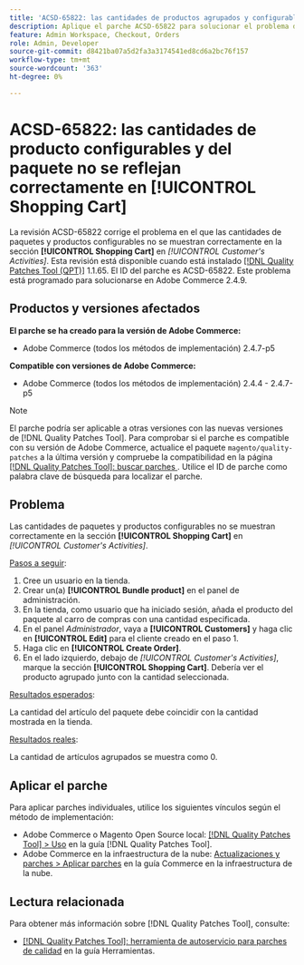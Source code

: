 ```yaml
---
title: 'ACSD-65822: las cantidades de productos agrupados y configurables no se reflejan correctamente en el carro de compras'
description: Aplique el parche ACSD-65822 para solucionar el problema de Adobe Commerce, donde la cantidad aparecía como 0 en la sección del carro de compras del cliente en el panel de administración al añadir productos agrupados.
feature: Admin Workspace, Checkout, Orders
role: Admin, Developer
source-git-commit: d8421ba07a5d2fa3a3174541ed8cd6a2bc76f157
workflow-type: tm+mt
source-wordcount: '363'
ht-degree: 0%

---
```



# ACSD-65822: las cantidades de producto configurables y del paquete no se reflejan correctamente en [!UICONTROL Shopping Cart]

La revisión ACSD-65822 corrige el problema en el que las cantidades de paquetes y productos configurables no se muestran correctamente en la sección **[!UICONTROL Shopping Cart]** en *[!UICONTROL Customer's Activities]*. Esta revisión está disponible cuando está instalado [[!DNL Quality Patches Tool (QPT)]](/help/tools/quality-patches-tool/quality-patches-tool-to-self-serve-quality-patches.md) 1.1.65. El ID del parche es ACSD-65822. Este problema está programado para solucionarse en Adobe Commerce 2.4.9.

## Productos y versiones afectados

**El parche se ha creado para la versión de Adobe Commerce:**

* Adobe Commerce (todos los métodos de implementación) 2.4.7-p5

**Compatible con versiones de Adobe Commerce:**

* Adobe Commerce (todos los métodos de implementación) 2.4.4 - 2.4.7-p5

>[!NOTE]
>
>El parche podría ser aplicable a otras versiones con las nuevas versiones de [!DNL Quality Patches Tool]. Para comprobar si el parche es compatible con su versión de Adobe Commerce, actualice el paquete `magento/quality-patches` a la última versión y compruebe la compatibilidad en la página [[!DNL Quality Patches Tool]: buscar parches ](https://experienceleague.adobe.com/tools/commerce-quality-patches/index.html). Utilice el ID de parche como palabra clave de búsqueda para localizar el parche.

## Problema

Las cantidades de paquetes y productos configurables no se muestran correctamente en la sección **[!UICONTROL Shopping Cart]** en *[!UICONTROL Customer's Activities]*.

<u>Pasos a seguir</u>:

1. Cree un usuario en la tienda.
2. Crear un(a) **[!UICONTROL Bundle product]** en el panel de administración.
3. En la tienda, como usuario que ha iniciado sesión, añada el producto del paquete al carro de compras con una cantidad especificada.
4. En el panel *Administrador*, vaya a **[!UICONTROL Customers]** y haga clic en **[!UICONTROL Edit]** para el cliente creado en el paso 1.
5. Haga clic en **[!UICONTROL Create Order]**.
6. En el lado izquierdo, debajo de *[!UICONTROL Customer's Activities]*, marque la sección **[!UICONTROL Shopping Cart]**. Debería ver el producto agrupado junto con la cantidad seleccionada.

<u>Resultados esperados</u>:

La cantidad del artículo del paquete debe coincidir con la cantidad mostrada en la tienda.

<u>Resultados reales</u>:

La cantidad de artículos agrupados se muestra como 0.

## Aplicar el parche

Para aplicar parches individuales, utilice los siguientes vínculos según el método de implementación:

* Adobe Commerce o Magento Open Source local: [[!DNL Quality Patches Tool] > Uso](/help/tools/quality-patches-tool/usage.md) en la guía [!DNL Quality Patches Tool].
* Adobe Commerce en la infraestructura de la nube: [Actualizaciones y parches > Aplicar parches](https://experienceleague.adobe.com/docs/commerce-cloud-service/user-guide/develop/upgrade/apply-patches.html) en la guía Commerce en la infraestructura de la nube.

## Lectura relacionada

Para obtener más información sobre [!DNL Quality Patches Tool], consulte:

* [[!DNL Quality Patches Tool]: herramienta de autoservicio para parches de calidad](/help/tools/quality-patches-tool/quality-patches-tool-to-self-serve-quality-patches.md) en la guía Herramientas.
